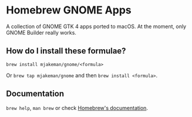 # Homebrew GNOME Apps

A collection of GNOME GTK 4 apps ported to macOS. At the moment, only GNOME Builder really works.

## How do I install these formulae?

`brew install mjakeman/gnome/<formula>`

Or `brew tap mjakeman/gnome` and then `brew install <formula>`.

## Documentation

`brew help`, `man brew` or check [Homebrew's documentation](https://docs.brew.sh).
